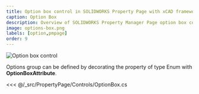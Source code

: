```yaml
---
title: Option box control in SOLIDWORKS Property Page with xCAD framework
caption: Option Box
description: Overview of SOLIDWORKS Property Manager Page option box control creation and customization using xCAD framework
image: options-box.png
labels: [option,pmpage]
order: 9
---
```

![Option box control](options-box.png)

Options group can be defined by decorating the property of type Enum with **OptionBoxAttribute**.

<<< @/_src/PropertyPage/Controls/OptionBox.cs
